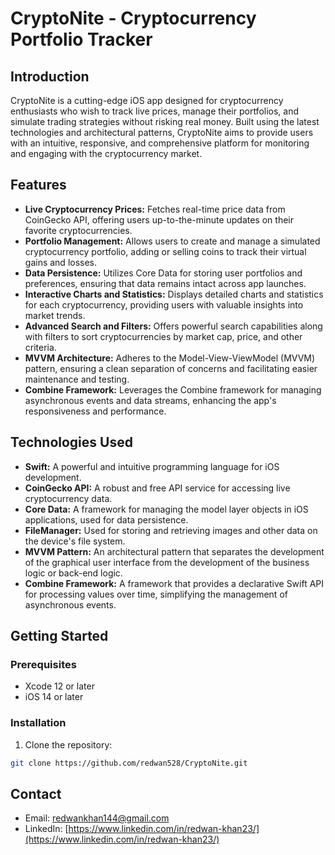 # CryptoNite - Cryptocurrency Portfolio Tracker

## Introduction
CryptoNite is a cutting-edge iOS app designed for cryptocurrency enthusiasts who wish to track live prices, manage their portfolios, and simulate trading strategies without risking real money. Built using the latest technologies and architectural patterns, CryptoNite aims to provide users with an intuitive, responsive, and comprehensive platform for monitoring and engaging with the cryptocurrency market.

## Features
- **Live Cryptocurrency Prices:** Fetches real-time price data from CoinGecko API, offering users up-to-the-minute updates on their favorite cryptocurrencies.
- **Portfolio Management:** Allows users to create and manage a simulated cryptocurrency portfolio, adding or selling coins to track their virtual gains and losses.
- **Data Persistence:** Utilizes Core Data for storing user portfolios and preferences, ensuring that data remains intact across app launches.
- **Interactive Charts and Statistics:** Displays detailed charts and statistics for each cryptocurrency, providing users with valuable insights into market trends.
- **Advanced Search and Filters:** Offers powerful search capabilities along with filters to sort cryptocurrencies by market cap, price, and other criteria.
- **MVVM Architecture:** Adheres to the Model-View-ViewModel (MVVM) pattern, ensuring a clean separation of concerns and facilitating easier maintenance and testing.
- **Combine Framework:** Leverages the Combine framework for managing asynchronous events and data streams, enhancing the app's responsiveness and performance.

## Technologies Used
- **Swift:** A powerful and intuitive programming language for iOS development.
- **CoinGecko API:** A robust and free API service for accessing live cryptocurrency data.
- **Core Data:** A framework for managing the model layer objects in iOS applications, used for data persistence.
- **FileManager:** Used for storing and retrieving images and other data on the device's file system.
- **MVVM Pattern:** An architectural pattern that separates the development of the graphical user interface from the development of the business logic or back-end logic.
- **Combine Framework:** A framework that provides a declarative Swift API for processing values over time, simplifying the management of asynchronous events.

## Getting Started

### Prerequisites
- Xcode 12 or later
- iOS 14 or later

### Installation
1. Clone the repository:
```bash
git clone https://github.com/redwan528/CryptoNite.git
```

## Contact
- Email: redwankhan144@gmail.com
- LinkedIn: [https://www.linkedin.com/in/redwan-khan23/](https://www.linkedin.com/in/redwan-khan23/)


